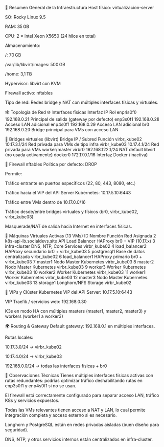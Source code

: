 🧠 Resumen General de la Infraestructura
Host físico: virtualizacion-server

SO: Rocky Linux 9.5

RAM: 35 GB

CPU: 2 × Intel Xeon X5650 (24 hilos en total)

Almacenamiento:

/: 70 GB

/var/lib/libvirt/images: 500 GB

/home: 3,1 TB

Hypervisor: libvirt con KVM

Firewall activo: nftables

Tipo de red: Redes bridge y NAT con múltiples interfaces físicas y virtuales.

🕸️ Topología de Red
🌐 Interfaces físicas
Interfaz	IP	Rol
enp4s0f0	192.168.0.21	Principal de salida (gateway por defecto)
enp3s0f1	192.168.0.28	Acceso LAN adicional
enp4s0f1	192.168.0.29	Acceso LAN adicional
br0	192.168.0.20	Bridge principal para VMs con acceso LAN

🔁 Bridges virtuales (libvirt)
Bridge	IP / Subred	Función
virbr_kube02	10.17.3.1/24	Red privada para VMs de tipo infra
virbr_kube03	10.17.4.1/24	Red privada para VMs worker/master
virbr0	192.168.122.1/24	NAT default libvirt (no usada activamente)
docker0	172.17.0.1/16	Interfaz Docker (inactiva)

🧱 Firewall nftables
Política por defecto: DROP

Permite:

Tráfico entrante en puertos específicos (22, 80, 443, 8080, etc.)

Tráfico hacia el VIP del API Server Kubernetes: 10.17.5.10:6443

Tráfico entre VMs dentro de 10.17.0.0/16

Tráfico desde/entre bridges virtuales y físicos (br0, virbr_kube02, virbr_kube03)

Masquerade/NAT de salida hacia Internet en interfaces físicas.

🧩 Máquinas Virtuales Activas (13 VMs)
ID	Nombre	Función	Red Asignada
2	k8s-api-lb.socialdevs.site	API Load Balancer HAProxy	br0 + VIP (10.17.x)
3	infra-cluster	DNS, NTP, Core Services	virbr_kube02
4	load_balancer2	HAProxy secundario	br0 + virbr_kube03
5	postgresql1	Base de datos centralizada	virbr_kube02
6	load_balancer1	HAProxy primario	br0 + virbr_kube03
7	master1	Nodo Master Kubernetes	virbr_kube03
8	master2	Nodo Master Kubernetes	virbr_kube03
9	worker3	Worker Kubernetes	virbr_kube03
10	worker2	Worker Kubernetes	virbr_kube03
11	worker1	Worker Kubernetes	virbr_kube03
12	master3	Nodo Master Kubernetes	virbr_kube03
13	storage1	Longhorn/NFS Storage	virbr_kube02

🧬 VIPs y Clúster Kubernetes
VIP del API Server: 10.17.5.10:6443

VIP Traefik / servicios web: 192.168.0.30

K3s en modo HA con múltiples masters (master1, master2, master3) y workers (worker1 a worker3)

🌍 Routing & Gateway
Default gateway: 192.168.0.1 en múltiples interfaces.

Rutas locales:

10.17.3.0/24 → virbr_kube02

10.17.4.0/24 → virbr_kube03

192.168.0.0/24 → todas las interfaces físicas + br0

🧩 Observaciones Técnicas
Tienes múltiples interfaces físicas activas con rutas redundantes: podrías optimizar tráfico deshabilitando rutas en enp3s0f1 y enp4s0f1 si no se usan.

El firewall está correctamente configurado para separar acceso LAN, tráfico K8s y servicios expuestos.

Todas las VMs relevantes tienen acceso a NAT y LAN, lo cual permite integración completa y acceso externo si es necesario.

Longhorn y PostgreSQL están en redes privadas aisladas (buen diseño para seguridad).

DNS, NTP, y otros servicios internos están centralizados en infra-cluster.

